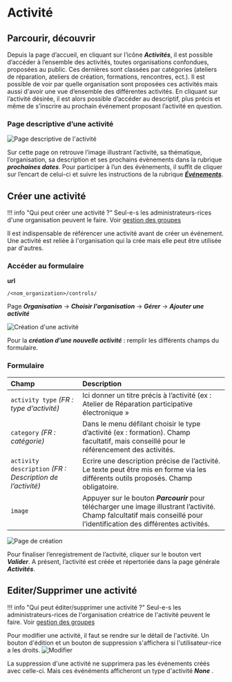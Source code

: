 # Activité 

## Parcourir, découvrir

Depuis la page d’accueil, en cliquant sur l’icône ***Activités***, il est possible d’accéder à l’ensemble des activités, toutes organisations confondues, proposées au public. 
Ces dernières sont classées par catégories (ateliers de réparation, ateliers de création, formations, rencontres, ect.). Il est possible de voir par quelle organisation sont proposées ces activités mais aussi d'avoir une vue d’ensemble des différentes activités. En cliquant sur l’activité désirée, il est alors possible d’accéder au descriptif, plus précis et même de s’inscrire au prochain événement proposant l’activité en question.

### Page descriptive d’une activité

![Page descriptive de l'activité](../assets/activity/4.png)

Sur cette page on retrouve l’image illustrant l’activité, sa thématique, l’organisation, sa description et ses prochains évènements dans la rubrique ***prochaines dates***. Pour participer à l’un des évènements, il suffit de cliquer sur l’encart de celui-ci et suivre les instructions de la rubrique [***Événements***](event/reservation.md). 


## Créer une activité


!!! info "Qui peut créer une activité ?"
    Seul-e-s les administrateurs-rices d'une organisation peuvent le faire. Voir [gestion des groupes](organization/groups.md)

Il est indispensable de référencer une activité avant de créer un événement. 
Une activité est reliée à l'organisation qui la crée mais elle peut être utilisée par d'autres.

### Accéder au formulaire 

**url** 
```
/<nom_organization>/controls/
```

Page ***Organisation*** → ***Choisir l'organisation*** → ***Gérer*** → ***Ajouter une activité***

![Création d'une activité](../assets/activity/1.png)

Pour la ***création d’une nouvelle activité*** : remplir les différents champs du formulaire.

### Formulaire 

| Champ | Description |
|:--|:--|
|  ```activity type``` *(FR : type d’activité)* | Ici donner un titre précis à l’activité (ex : Atelier de Réparation participative électronique » |
| ```category``` *(FR : catégorie)* | Dans le menu défilant choisir le type d’activité (ex : formation). Champ facultatif, mais conseillé pour le référencement des activités. |
| ```activity description``` *(FR : Description de l’activité)* | Ecrire une description précise de l’activité. Le texte peut être mis en forme via les différents outils proposés. Champ obligatoire.|
| ```image``` | Appuyer sur le bouton  ***Parcourir*** pour télécharger une image illustrant l’activité. Champ falcultatif mais conseillé pour l’identification des différentes activités. |

![Page de création](../assets/activity/2.png)

Pour finaliser l’enregistrement de l’activité, cliquer sur le bouton vert ***Valider***.
A présent, l’activité est créée et répertoriée dans la page générale ***Activités***.

## Editer/Supprimer une activité

!!! info "Qui peut éditer/supprimer une activité ?"
    Seul-e-s les administrateurs-rices de l'organisation créatrice de l'activité peuvent le faire. Voir [gestion des groupes]("organization/groups.md")

Pour modifier une activité, il faut se rendre sur le détail de l'activité. Un bouton d'édition et un bouton de suppression s'affichera si l'utilisateur-rice a les droits. 
![Modifier](../assets/activity/5.png#center)

La suppression d'une activité ne supprimera pas les événements créés avec celle-ci. Mais ces événéments afficheront un type d'activité ***None*** . 

